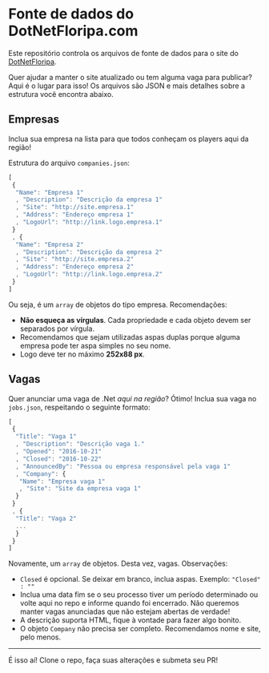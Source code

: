 # Fonte de dados do DotNetFloripa.com
Este repositório controla os arquivos de fonte de dados para o site do [DotNetFloripa](http://www.dotnetfloripa.com/).

Quer ajudar a manter o site atualizado ou tem alguma vaga para publicar? Aqui é o lugar para isso!
Os arquivos são JSON e mais detalhes sobre a estrutura você encontra abaixo.

## Empresas
Inclua sua empresa na lista para que todos conheçam os players aqui da região!

Estrutura do arquivo `companies.json`:
```javascript
[
 {
  "Name": "Empresa 1"
  , "Description": "Descrição da empresa 1"
  , "Site": "http://site.empresa.1"
  , "Address": "Endereço empresa 1"
  , "LogoUrl": "http://link.logo.empresa.1"
 }
 , {
  "Name": "Empresa 2"
  , "Description": "Descrição da empresa 2"
  , "Site": "http://site.empresa.2"
  , "Address": "Endereço empresa 2"
  , "LogoUrl": "http://link.logo.empresa.2"
 }
]
```

Ou seja, é um `array` de objetos do tipo empresa. Recomendações:
- **Não esqueça as vírgulas**. Cada propriedade e cada objeto devem ser separados por vírgula.
- Recomendamos que sejam utilizadas aspas duplas porque alguma empresa pode ter aspa simples no seu nome.
- Logo deve ter no máximo **252x88 px**.

## Vagas
Quer anunciar uma vaga de .Net *aqui na região*? Ótimo! Inclua sua vaga no `jobs.json`, respeitando o seguinte formato:
```javascript
[
 {
  "Title": "Vaga 1"
  , "Description": "Descrição vaga 1."
  , "Opened": "2016-10-21"
  , "Closed": "2016-10-22"
  , "AnnouncedBy": "Pessoa ou empresa responsável pela vaga 1"
  , "Company": {
   "Name": "Empresa vaga 1"
   , "Site": "Site da empresa vaga 1"
  }
 }
 , {
  "Title": "Vaga 2"
  ...
  }
 }
]
``` 
Novamente, um `array` de objetos. Desta vez, vagas. Observações:
- `Closed` é opcional. Se deixar em branco, inclua aspas. Exemplo: `"Closed" : ""`
- Inclua uma data fim se o seu processo tiver um período determinado ou volte aqui no repo e informe quando foi encerrado. Não queremos manter vagas anunciadas que não estejam abertas de verdade!
- A descrição suporta HTML, fique à vontade para fazer algo bonito.
- O objeto `Company` não precisa ser completo. Recomendamos nome e site, pelo menos.

---

É isso aí! Clone o repo, faça suas alterações e submeta seu PR!